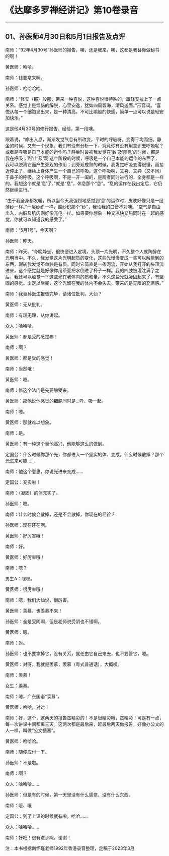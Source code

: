 # 《达摩多罗禅经讲记》第10卷录音

------

## 01、孙医师4月30日和5月1日报告及点评

南师：“92年4月30号”孙医师的报告，噢，还是我来，噢，这都是我替你做秘书的啊！

黄医师：哈哈。

南师：钱要拿来啊。

孙医师：哈哈哈哈。

南师：“修安（那）般那，带来一种喜悦，这种喜悦很特殊的，跟轻安拉上了一点关系。感觉上是烦恼的解脱，心里安逸，犹如四周碧海，清风送面。”形容词。“喜悦从每一个细胞发出来，是一种清高，不可比喻般的快感，简单一点可以说是轻安加快乐。”

这是他4月30号的修行报告、经验，第一段噢。

跟着说，“修出入息，渐渐发觉气息有所改变，平时的呼吸呀，变得平均而细。静坐的时候，又有一个现象，我们有没有分析一下，究竟你有没有用意识去呼吸呢？或者是呼吸是自己本能的运作吗？静坐时最初我发觉在‘数’及‘随息’的时候，都是我在呼吸；到‘止’及‘观’这个阶段的时候，呼吸是一个自己本能的运作的东西了，我可以脱离它而产生旁观的作用；到旁观成熟的时候，我发觉呼吸变得很慢，而接近停止了，继续上身体产生一个自己的呼吸。这个呼吸啊，又喜、又异（又不同）于鼻子的呼吸。这个呼吸啊，不是一开一阖的，是两者同时进行的，全身都是一样的。我想这个就是‘息’了。”就是“息”，休息那个“息”。“息的运作在我出定后，它仍然继续进行。”

“由于我全身都发暖，所以当今天我强烈地感觉到‘息’的运作时，皮肤好像只是一层薄纱一样。”一层纱织一样，窗纱织那个“纱”，我怕我的口音不对噢。“空气是自由出入，内脏及肌肉则好像充电一样。如果要你想象一种又凉快又热同时在一起的感觉，你就可以知道我的感受了。”

南师：“5月1号”，今天啊？

孙医师：昨天。

南师：昨天。“今晚静坐，很快便进入定境，头顶一片光明，不久整个人就陶醉在光明当中。不久，我发觉这片光明起质的变化，这些光慢慢变成一些可以触觉到的东西，辗转我发觉不单独是有质，同时它简直是一条河流，开始从我打开的头顶流进来，这个感觉就是好像你用茶壶把水倒进了杯子一样。我的四肢被灌注满了之后，我还可以触觉一下这些光在我体内的质和量。不久这些光就凝固起来了，有坚固的感觉。出定以后呢，这个光留在我的体内不会失去，带来的是无限的充满感。”

南师：我替孙医生报告完毕，请诸位批判。大仙？

黄医师：无从批判。

南师：有理无理，从你讲起。

众人：哈哈哈。

黄医师：都是受的感觉嘛！

南师：啊？

黄医师：都是受的感觉！

南师：当然哦！

黄医师：嗯。

南师：修这个法门是先要触受来。

黄医师：那他说他感觉的细胞同时是…呼、吸一起。

南师：嗯。

黄医师：那就难以想象。

南师：是。

黄医师：有一种这个替他高兴，他能够这么的做到。

定国公：什么时候你那个光，你都进入一个坚实的体、变成，什么时候散掉？那个光进来可能……

南师：他这个意思，你说光进来变成……

定国公：充实啦！

南师：（凝固）的体充实了。

孙医师：嗯。

南师：什么时候会散掉，还是不会散掉，你现在的经验？

孙医师：现在还在啊。

黄医师：好厉害哦！

南师：好。

黄医师：好厉害哦！

南师：嗯？

男生A：嘿嘿。

黄医师：很厉害哦！

南师：嗯，我们大仙说，很厉害。

黄医师：羡慕，也羡慕不来！

孙医师：全是受阴啊，但是老师说受阴也不错啊。

黄医师：嗯。

南师：对。

孙医师：也不要拿掉它，没有关系，就任由它自己来去，也不要管它，嗯。

黄医师：对呀，我就是羡慕，羡慕（粤式普通话），大概噢。

南师：羡慕！

女生：羡慕。

南师：嗯，广东国语“羡慕”。

黄医师：哈哈，对对！

南师：好，这个，这两天的报告蛮精彩的！不是很精彩哦，蛮精彩！可是有一点，每一次讲课中间都离三天。这两次都是最后来，赶最后两天做报告，好像办公文的人一样，叫做“公文搪塞”。

黄医师：哈哈哈。

南师：随便应付一下。

孙医师：不是啦。

南师：啊？

众人：哈哈哈……

孙医师：但是有的时候，第一天里没有什么感觉，没有什么东西。

南师：哦、哦

定国公：到了上课的时候就有啦，哈哈……

众人：哈哈哈……

南师：好吧！很有进步啊，谢谢！

注：本书根据南怀瑾老师1992年香港录音整理，定稿于2023年3月

